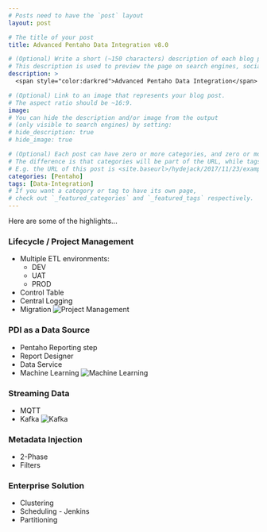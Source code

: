 ```yaml
---
# Posts need to have the `post` layout
layout: post

# The title of your post
title: Advanced Pentaho Data Integration v8.0

# (Optional) Write a short (~150 characters) description of each blog post.
# This description is used to preview the page on search engines, social media, etc.
description: >
  <span style="color:darkred">Advanced Pentaho Data Integration</span> is in Beta, due for an April release..

# (Optional) Link to an image that represents your blog post.
# The aspect ratio should be ~16:9.
image:
# You can hide the description and/or image from the output
# (only visible to search engines) by setting:
# hide_description: true
# hide_image: true

# (Optional) Each post can have zero or more categories, and zero or more tags.
# The difference is that categories will be part of the URL, while tags will not.
# E.g. the URL of this post is <site.baseurl>/hydejack/2017/11/23/example-content/
categories: [Pentaho]
tags: [Data-Integration]
# If you want a category or tag to have its own page,
# check out `_featured_categories` and `_featured_tags` respectively.
---
```

Here are some of the highlights...

### Lifecycle / Project Management
* Multiple ETL environments:
   - DEV
   - UAT
   - PROD
* Control Table
* Central Logging
* Migration
![Project Management](https://jporeilly.github.io/Pentaho-Training/assets/img/project_overview.png)

### PDI as a Data Source
* Pentaho Reporting step
* Report Designer
* Data Service
* Machine Learning
![Machine Learning](https://jporeilly.github.io/Pentaho-Training/assets/img/machine_learning.jpg)

### Streaming Data
* MQTT
* Kafka
![Kafka](https://jporeilly.github.io/Pentaho-Training/assets/img/kafka.png)

### Metadata Injection
* 2-Phase
* Filters

### Enterprise Solution
* Clustering
* Scheduling - Jenkins
* Partitioning